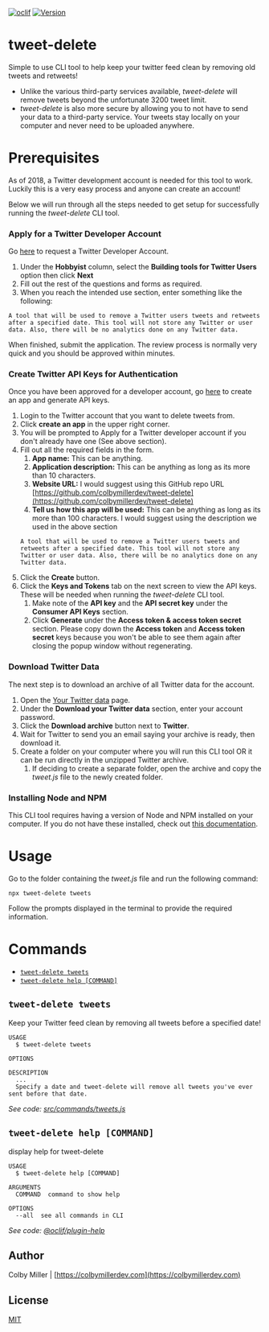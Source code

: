 [![oclif](https://img.shields.io/badge/cli-oclif-brightgreen.svg)](https://oclif.io)
[![Version](https://img.shields.io/npm/v/tweet-delete.svg)](https://npmjs.org/package/tweet-delete)

# tweet-delete

Simple to use CLI tool to help keep your twitter feed clean by removing old tweets and retweets!

- Unlike the various third-party services available, _tweet-delete_ will remove tweets beyond the unfortunate 3200 tweet limit.
- _tweet-delete_ is also more secure by allowing you to not have to send your data to a third-party service. Your tweets stay locally on your computer and never need to be uploaded anywhere.

# Prerequisites

As of 2018, a Twitter development account is needed for this tool to work. Luckily this is a very easy process and anyone can create an account!

Below we will run through all the steps needed to get setup for successfully running the _tweet-delete_ CLI tool.

### Apply for a Twitter Developer Account

Go [here](https://developer.twitter.com/en/apply) to request a Twitter Developer Account.

1. Under the **Hobbyist** column, select the **Building tools for Twitter Users** option then click **Next**
2. Fill out the rest of the questions and forms as required.
3. When you reach the intended use section, enter something like the following:

```
A tool that will be used to remove a Twitter users tweets and retweets after a specified date. This tool will not store any Twitter or user data. Also, there will be no analytics done on any Twitter data.
```

When finished, submit the application. The review process is normally very quick and you should be approved within minutes.

### Create Twitter API Keys for Authentication

Once you have been approved for a developer account, go [here](https://apps.twitter.com/app/new) to create an app and generate API keys.

1. Login to the Twitter account that you want to delete tweets from.
2. Click **create an app** in the upper right corner.
3. You will be prompted to Apply for a Twitter developer account if you don't already have one (See above section).
4. Fill out all the required fields in the form.
   1. **App name:** This can be anything.
   2. **Application description:** This can be anything as long as its more than 10 characters.
   3. **Website URL:** I would suggest using this GitHub repo URL [https://github.com/colbymillerdev/tweet-delete](https://github.com/colbymillerdev/tweet-delete)
   4. **Tell us how this app will be used:** This can be anything as long as its more than 100 characters. I would suggest using the description we used in the above section
   ```
   A tool that will be used to remove a Twitter users tweets and retweets after a specified date. This tool will not store any Twitter or user data. Also, there will be no analytics done on any Twitter data.
   ```
5. Click the **Create** button.
6. Click the **Keys and Tokens** tab on the next screen to view the API keys. These will be needed when running the _tweet-delete_ CLI tool.
   1. Make note of the **API key** and the **API secret key** under the **Consumer API Keys** section.
   2. Click **Generate** under the **Access token & access token secret** section. Please copy down the **Access token** and **Access token secret** keys because you won't be able to see them again after closing the popup window without regenerating.

### Download Twitter Data

The next step is to download an archive of all Twitter data for the account.

1. Open the [Your Twitter data](https://twitter.com/settings/your_twitter_data) page.
2. Under the **Download your Twitter data** section, enter your account password.
3. Click the **Download archive** button next to **Twitter**.
4. Wait for Twitter to send you an email saying your archive is ready, then download it.
5. Create a folder on your computer where you will run this CLI tool OR it can be run directly in the unzipped Twitter archive.
   1. If deciding to create a separate folder, open the archive and copy the _tweet.js_ file to the newly created folder.

### Installing Node and NPM

This CLI tool requires having a version of Node and NPM installed on your computer. If you do not have these installed, check out [this documentation](https://www.npmjs.com/get-npm).

# Usage

Go to the folder containing the _tweet.js_ file and run the following command:

```
npx tweet-delete tweets
```

Follow the prompts displayed in the terminal to provide the required information.

# Commands

- [`tweet-delete tweets`](#tweet-delete-tweets)
- [`tweet-delete help [COMMAND]`](#tweet-delete-help-command)

## `tweet-delete tweets`

Keep your Twitter feed clean by removing all tweets before a specified date!

```
USAGE
  $ tweet-delete tweets

OPTIONS

DESCRIPTION
  ...
  Specify a date and tweet-delete will remove all tweets you've ever sent before that date.
```

_See code: [src/commands/tweets.js](https://github.com/colbymillerdev/tweet-delete/blob/v0.0.1/src/commands/tweets.js)_

## `tweet-delete help [COMMAND]`

display help for tweet-delete

```
USAGE
  $ tweet-delete help [COMMAND]

ARGUMENTS
  COMMAND  command to show help

OPTIONS
  --all  see all commands in CLI
```

_See code: [@oclif/plugin-help](https://github.com/oclif/plugin-help/blob/v2.2.3/src/commands/help.ts)_

## Author

Colby Miller | [https://colbymillerdev.com](https://colbymillerdev.com)

## License

[MIT](./LICENSE)
